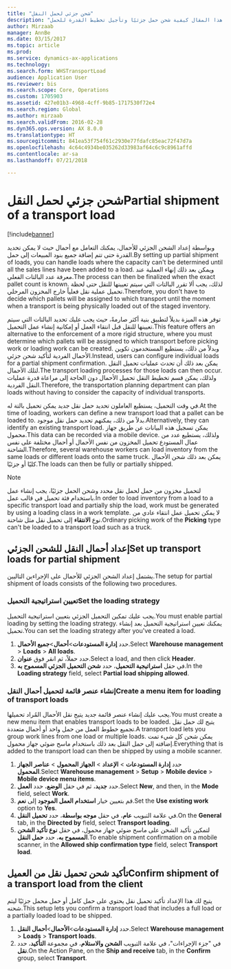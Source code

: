 ```yaml
---
title: "شحن جزئي لحمل النقل"
description: "يشرح هذا المقال كيفية شحن حمل جزئيًا وتأجيل تخطيط القدرة للحمل."
author: Mirzaab
manager: AnnBe
ms.date: 03/15/2017
ms.topic: article
ms.prod: 
ms.service: dynamics-ax-applications
ms.technology: 
ms.search.form: WHSTransportLoad
audience: Application User
ms.reviewer: bis
ms.search.scope: Core, Operations
ms.custom: 1705903
ms.assetid: 427e01b3-4968-4cff-9b85-1717530f72e4
ms.search.region: Global
ms.author: mirzaab
ms.search.validFrom: 2016-02-28
ms.dyn365.ops.version: AX 8.0.0
ms.translationtype: HT
ms.sourcegitcommit: 841ea53f754f61c2930e77fdafc85eac72f47d7a
ms.openlocfilehash: 4c64c4934be035262d33983af64c6c9c8961affd
ms.contentlocale: ar-sa
ms.lasthandoff: 07/21/2018

---
```


# <a name="partial-shipment-of-a-transport-load"></a><span data-ttu-id="93d68-103">شحن جزئي لحمل النقل</span><span class="sxs-lookup"><span data-stu-id="93d68-103">Partial shipment of a transport load</span></span>

[!include[banner](../includes/banner.md)]

<span data-ttu-id="93d68-104">وبواسطة إعداد الشحن الجزئي للأحمال، يمكنك التعامل مع أحمال حيث لا يمكن تحديد القدرة حتى تتم إضافة جميع بنود المبيعات إلى حمل.</span><span class="sxs-lookup"><span data-stu-id="93d68-104">By setting up partial shipment of loads, you can handle loads where the capacity can't be determined until all the sales lines have been added to a load.</span></span> <span data-ttu-id="93d68-105">ويمكن بعد ذلك إنهاء العملية عند معرفة عدد البالتات الفعلي.</span><span class="sxs-lookup"><span data-stu-id="93d68-105">The process can then be finalized when the exact pallet count is known.</span></span> <span data-ttu-id="93d68-106">لذلك، يجب ألا تقرر البالتات التي سيتم تعيينها للنقل حتى لحظة تحميل عملية نقل فعلياً خارج المخزون المرحلي.</span><span class="sxs-lookup"><span data-stu-id="93d68-106">Therefore, you don't have to decide which pallets will be assigned to which transport until the moment when a transport is being physically loaded out of the staged inventory.</span></span>

<span data-ttu-id="93d68-107">توفر هذه الميزة بديلاً لتطبيق بنية أكثر صارمةً، حيث يجب عليك تحديد البالتات التي سيتم تعيينها للنقل قبل انتقاء العمل أو إمكانية إنشاء عمل التحميل.</span><span class="sxs-lookup"><span data-stu-id="93d68-107">This feature offers an alternative to the enforcement of a more rigid structure, where you must determine which pallets will be assigned to which transport before picking work or loading work can be created.</span></span> <span data-ttu-id="93d68-108">وبدلاً من ذلك، يستطيع المستخدمون تكوين الأحمال الفردية لتأكيد شحن جزئي.</span><span class="sxs-lookup"><span data-stu-id="93d68-108">Instead, users can configure individual loads for a partial shipment confirmation.</span></span> <span data-ttu-id="93d68-109">يمكن بعد ذلك أن تحدث عمليات تحميل النقل لتلك الأحمال.</span><span class="sxs-lookup"><span data-stu-id="93d68-109">The transport loading processes for those loads can then occur.</span></span> <span data-ttu-id="93d68-110">ولذلك، يمكن قسم تخطيط النقل تحميل الأحمال دون الحاجة إلى مراعاة قدرة عمليات النقل الفردية.</span><span class="sxs-lookup"><span data-stu-id="93d68-110">Therefore, the transportation planning department can plan loads without having to consider the capacity of individual transports.</span></span>

<span data-ttu-id="93d68-111">في وقت التحميل، يستطيع العاملون تحديد حمل نقل جديد يمكن تحميل بالتة له.</span><span class="sxs-lookup"><span data-stu-id="93d68-111">At the time of loading, workers can define a new transport load that a pallet can be loaded to.</span></span> <span data-ttu-id="93d68-112">بدلاً من ذلك، يمكنهم تحديد حمل نقل موجود.</span><span class="sxs-lookup"><span data-stu-id="93d68-112">Alternatively, they can identify an existing transport load.</span></span> <span data-ttu-id="93d68-113">يمكن تسجيل هذه البيانات عن طريق جهاز محمول.</span><span class="sxs-lookup"><span data-stu-id="93d68-113">This data can be recorded via a mobile device.</span></span> <span data-ttu-id="93d68-114">ولذلك، يستطيع عدد من عمال المستودع تحميل المخزون من نفس الأحمال أو أحمال مختلفة على نفس الشاحنة.</span><span class="sxs-lookup"><span data-stu-id="93d68-114">Therefore, several warehouse workers can load inventory from the same loads or different loads onto the same truck.</span></span> <span data-ttu-id="93d68-115">يمكن بعد ذلك شحن الأحمال كليًا أو جزئيًا.</span><span class="sxs-lookup"><span data-stu-id="93d68-115">The loads can then be fully or partially shipped.</span></span>

> [!NOTE] 
> <span data-ttu-id="93d68-116">لتحميل مخزون من حمل لحمل نقل محدد وشحن الحمل جزئيًا، يجب إنشاء عمل باستخدام فئة تحميل في قالب عمل.</span><span class="sxs-lookup"><span data-stu-id="93d68-116">In order to load inventory from a load to a specific transport load and partially ship the load, work must be generated by using a loading class in a work template.</span></span> <span data-ttu-id="93d68-117">لا يمكن تحميل عمل انتقاء عادي من نوع **الانتقاء** إلى تحميل نقل مثل شاحنة.</span><span class="sxs-lookup"><span data-stu-id="93d68-117">Ordinary picking work of the **Picking** type can't be loaded to a transport load such as a truck.</span></span>

## <a name="set-up-transport-loads-for-partial-shipment"></a><span data-ttu-id="93d68-118">إعداد أحمال النقل للشحن الجزئي</span><span class="sxs-lookup"><span data-stu-id="93d68-118">Set up transport loads for partial shipment</span></span>

<span data-ttu-id="93d68-119">يشتمل إعداد الشحن الجزئي للأحمال على الإجراءين التاليين.</span><span class="sxs-lookup"><span data-stu-id="93d68-119">The setup for partial shipment of loads consists of the following two procedures.</span></span>

### <a name="set-the-loading-strategy"></a><span data-ttu-id="93d68-120">تعيين استراتيجية التحميل</span><span class="sxs-lookup"><span data-stu-id="93d68-120">Set the loading strategy</span></span>

<span data-ttu-id="93d68-121">يجب عليك تمكين التحميل الجزئي بتعيين استراتيجية التحميل.</span><span class="sxs-lookup"><span data-stu-id="93d68-121">You must enable partial loading by setting the loading strategy.</span></span> <span data-ttu-id="93d68-122">يمكنك تعيين استراتيجية التحميل بعد إنشاء تحميل.</span><span class="sxs-lookup"><span data-stu-id="93d68-122">You can set the loading strategy after you've created a load.</span></span>

1. <span data-ttu-id="93d68-123">حدد **إدارة المستودعات**\>**أحمال**\>**جميع الأحمال**.</span><span class="sxs-lookup"><span data-stu-id="93d68-123">Select **Warehouse management** \> **Loads** \> **All loads**.</span></span>
2. <span data-ttu-id="93d68-124">حدد حملاً، ثم انقر فوق **عنوان**.</span><span class="sxs-lookup"><span data-stu-id="93d68-124">Select a load, and then click **Header**.</span></span>
3. <span data-ttu-id="93d68-125">في حقل **استراتيجية التحميل**، حدد **شحن التحميل الجزئي المسموح به**.</span><span class="sxs-lookup"><span data-stu-id="93d68-125">In the **Loading strategy** field, select **Partial load shipping allowed**.</span></span>

### <a name="create-a-menu-item-for-loading-of-transport-loads"></a><span data-ttu-id="93d68-126">إنشاء عنصر قائمة لتحميل أحمال النقل</span><span class="sxs-lookup"><span data-stu-id="93d68-126">Create a menu item for loading of transport loads</span></span>

<span data-ttu-id="93d68-127">يجب عليك إنشاء عنصر قائمة جديد يتيح نقل الأحمال المُراد تحميلها.</span><span class="sxs-lookup"><span data-stu-id="93d68-127">You must create a new menu item that enables transport loads to be loaded.</span></span> <span data-ttu-id="93d68-128">يتيح لك حمل نقل تجميع خطوط العمل من حمل واحد أو أحمال متعددة.</span><span class="sxs-lookup"><span data-stu-id="93d68-128">A transport load lets you group work lines from one load or multiple loads.</span></span> <span data-ttu-id="93d68-129">يمكن شحن كل شيء تمت إضافته إلى حمل النقل بعد ذلك باستخدام ماسح ضوئي جهاز محمول.</span><span class="sxs-lookup"><span data-stu-id="93d68-129">Everything that is added to the transport load can then be shipped by using a mobile scanner.</span></span>

1. <span data-ttu-id="93d68-130">حدد **إدارة المستودعات** \> **الإعداد** \> **الجهاز المحمول** \> **عناصر الجهاز المحمول**.</span><span class="sxs-lookup"><span data-stu-id="93d68-130">Select **Warehouse management** \> **Setup** \> **Mobile device** \> **Mobile device menu items**.</span></span>
2. <span data-ttu-id="93d68-131">حدد **جديد**، ثم في حقل **الوضع**، حدد **العمل**.</span><span class="sxs-lookup"><span data-stu-id="93d68-131">Select **New**, and then, in the **Mode** field, select **Work**.</span></span>
3. <span data-ttu-id="93d68-132">قم بتعيين خيار **استخدام العمل الموجود** إلى **نعم**.</span><span class="sxs-lookup"><span data-stu-id="93d68-132">Set the **Use existing work** option to **Yes**.</span></span>
4. <span data-ttu-id="93d68-133">في علامة التبويب **عام**، في حقل **موجه بواسطة**، حدد **تحميل النقل**.</span><span class="sxs-lookup"><span data-stu-id="93d68-133">On the **General** tab, in the **Directed by** field, select **Transport loading**.</span></span>
5. <span data-ttu-id="93d68-134">لتمكين تأكيد الشحن على ماسح ضوئي جهاز محمول، في حقل **نوع تأكيد الشحن المسموح به**، حدد **حمل النقل**.</span><span class="sxs-lookup"><span data-stu-id="93d68-134">To enable shipment confirmation on a mobile scanner, in the **Allowed ship confirmation type** field, select **Transport load**.</span></span>

## <a name="confirm-shipment-of-a-transport-load-from-the-client"></a><span data-ttu-id="93d68-135">تأكيد شحن تحميل نقل من العميل</span><span class="sxs-lookup"><span data-stu-id="93d68-135">Confirm shipment of a transport load from the client</span></span>

<span data-ttu-id="93d68-136">يتيح لك هذا الإعداد تأكيد تحميل نقل يحتوي على حمل كامل أو حمل محمل جزئيًا ليتم شحنه.</span><span class="sxs-lookup"><span data-stu-id="93d68-136">This setup lets you confirm a transport load that includes a full load or a partially loaded load to be shipped.</span></span>

1. <span data-ttu-id="93d68-137">حدد **إدارة المستودعات**\>**الأحمال**\>**أحمال النقل**.</span><span class="sxs-lookup"><span data-stu-id="93d68-137">Select **Warehouse management** \> **Loads** \> **Transport loads**.</span></span>
2. <span data-ttu-id="93d68-138">في "جزء الإجراءات"، في علامة التبويب **الشحن والاستلام‬**، في مجموعة **التأكيد**، حدد **نقل**.</span><span class="sxs-lookup"><span data-stu-id="93d68-138">On the Action Pane, on the **Ship and receive** tab, in the **Confirm** group, select **Transport**.</span></span>

